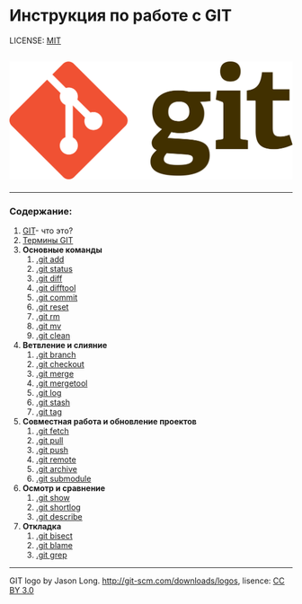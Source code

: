# Инструкция по работе с GIT

LICENSE: [MIT](./lisence.md)

![](./assets/2560px-Git-logo.svg.png)
---
---



### Содержание:
1. [GIT](./Git.md)- что это?
2. [Термины GIT](./terms.md)
3. **Основные команды**
   1. [.git add](./addd.md)
   2. [.git status](./status.md)
   3. [.git diff](./diff.md)
   4. [.git difftool](./difftool.md)
   5. [.git commit](./commit.md)
   6. [.git reset](./reset.md)
   7. [.git rm](./rm.md)
   8. [.git mv](./mv.md)
   9. [.git clean](./clean.md)
4. **Ветвление и слияние**
   1. [.git branch](./branch.md)
   2. [.git checkout](./checkout.md)
   3. [.git merge](./merge.md)
   4. [.git mergetool](./mergetool.md)
   5. [.git log](./log.md)
   6. [.git stash](./stash.md)
   7. [.git tag](./tag.md)
5. **Совместная работа и обновление проектов**
   1. [.git fetch](./fetch.md)
   2. [.git pull](./pull.md)
   3. [.git push](./push.md)
   4. [.git remote](./remote.md)
   5. [.git archive](./archive.md)
   6. [.git submodule](./submodule.md)
6. **Осмотр и сравнение**
   1. [.git show](./show.md)
   2. [.git shortlog](./shortlog.md)
   3. [.git describe](./describe.md)
7. **Откладка**
   1. [.git bisect](./bisect.md)
   2. [.git blame](./blame.md)
   3. [.git grep](./grep.md)











---

GIT logo by Jason Long. http://git-scm.com/downloads/logos, lisence: [CC BY 3.0](https://commons.wikimedia.org/w/index.php?curid=19329352)